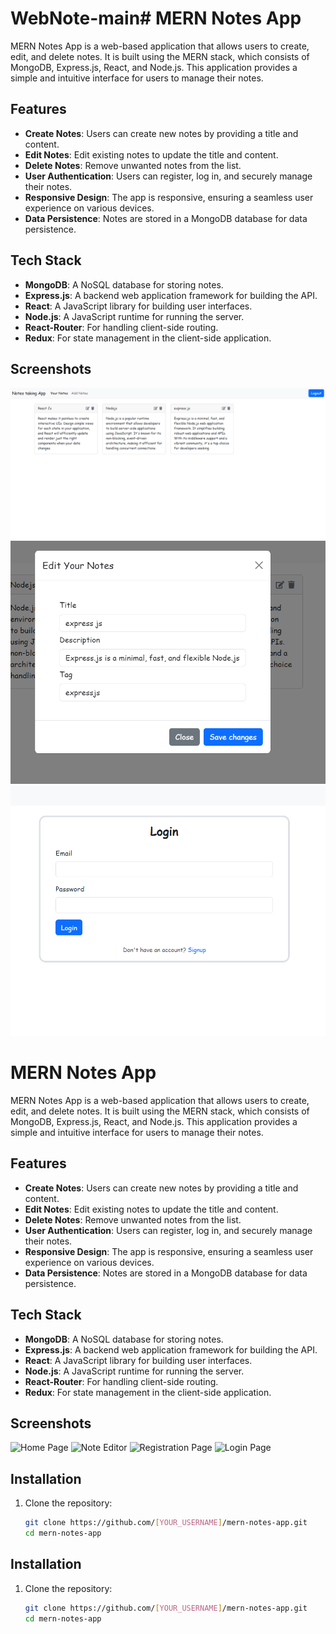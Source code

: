 # WebNote-main# MERN Notes App

MERN Notes App is a web-based application that allows users to create, edit, and delete notes. It is built using the MERN stack, which consists of MongoDB, Express.js, React, and Node.js. This application provides a simple and intuitive interface for users to manage their notes.

## Features

- **Create Notes**: Users can create new notes by providing a title and content.
- **Edit Notes**: Edit existing notes to update the title and content.
- **Delete Notes**: Remove unwanted notes from the list.
- **User Authentication**: Users can register, log in, and securely manage their notes.
- **Responsive Design**: The app is responsive, ensuring a seamless user experience on various devices.
- **Data Persistence**: Notes are stored in a MongoDB database for data persistence.

## Tech Stack

- **MongoDB**: A NoSQL database for storing notes.
- **Express.js**: A backend web application framework for building the API.
- **React**: A JavaScript library for building user interfaces.
- **Node.js**: A JavaScript runtime for running the server.
- **React-Router**: For handling client-side routing.
- **Redux**: For state management in the client-side application.

## Screenshots

![Home Page](screenshots/1.png)
![Note Editor](screenshots/2.png)
![Registration Page](screenshots/3.png)
# MERN Notes App

MERN Notes App is a web-based application that allows users to create, edit, and delete notes. It is built using the MERN stack, which consists of MongoDB, Express.js, React, and Node.js. This application provides a simple and intuitive interface for users to manage their notes.

## Features

- **Create Notes**: Users can create new notes by providing a title and content.
- **Edit Notes**: Edit existing notes to update the title and content.
- **Delete Notes**: Remove unwanted notes from the list.
- **User Authentication**: Users can register, log in, and securely manage their notes.
- **Responsive Design**: The app is responsive, ensuring a seamless user experience on various devices.
- **Data Persistence**: Notes are stored in a MongoDB database for data persistence.

## Tech Stack

- **MongoDB**: A NoSQL database for storing notes.
- **Express.js**: A backend web application framework for building the API.
- **React**: A JavaScript library for building user interfaces.
- **Node.js**: A JavaScript runtime for running the server.
- **React-Router**: For handling client-side routing.
- **Redux**: For state management in the client-side application.

## Screenshots

![Home Page](screenshots/home.png)
![Note Editor](screenshots/edit-note.png)
![Registration Page](screenshots/register.png)
![Login Page](screenshots/login.png)

## Installation

1. Clone the repository:
   ```sh
   git clone https://github.com/[YOUR_USERNAME]/mern-notes-app.git
   cd mern-notes-app

## Installation

1. Clone the repository:
   ```sh
   git clone https://github.com/[YOUR_USERNAME]/mern-notes-app.git
   cd mern-notes-app
